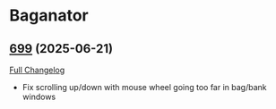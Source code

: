 # Baganator

## [699](https://github.com/Baganator/Baganator/tree/699) (2025-06-21)
[Full Changelog](https://github.com/Baganator/Baganator/compare/698...699) 

- Fix scrolling up/down with mouse wheel going too far in bag/bank windows  
